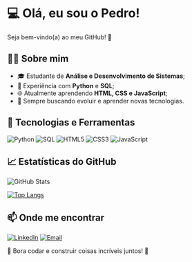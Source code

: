 # 💻 Olá, eu sou o Pedro!

Seja bem-vindo(a) ao meu GitHub! 🚀

## 👨‍💻 Sobre mim

- 🎓 Estudante de **Análise e Desenvolvimento de Sistemas**;
- 🐍 Experiência com **Python** e **SQL**;
- 🌐 Atualmente aprendendo **HTML, CSS e JavaScript**;
- 🚀 Sempre buscando evoluir e aprender novas tecnologias.

## 🔧 Tecnologias e Ferramentas

![Python](https://img.shields.io/badge/Python-3776AB?style=for-the-badge&logo=python&logoColor=white)
![SQL](https://img.shields.io/badge/SQL-4479A1?style=for-the-badge&logo=sql&logoColor=white)
![HTML5](https://img.shields.io/badge/HTML5-E34F26?style=for-the-badge&logo=html5&logoColor=white)
![CSS3](https://img.shields.io/badge/CSS3-1572B6?style=for-the-badge&logo=css3&logoColor=white)
![JavaScript](https://img.shields.io/badge/JavaScript-F7DF1E?style=for-the-badge&logo=javascript&logoColor=black)

## 📈 Estatísticas do GitHub

![GitHub Stats](https://github-readme-stats.vercel.app/api?username=pedro-cruzz&show_icons=true&theme=dark)

[![Top Langs](https://github-readme-stats.vercel.app/api/top-langs/?username=pedro-cruzz&layout=compact&theme=dark)](https://github.com/anuraghazra/github-readme-stats)

## 📫 Onde me encontrar

[![LinkedIn](https://img.shields.io/badge/LinkedIn-0077B5?style=for-the-badge&logo=linkedin&logoColor=white)](https://www.linkedin.com/in/SEU_LINKEDIN)
[![Email](https://img.shields.io/badge/Email-D14836?style=for-the-badge&logo=gmail&logoColor=white)](mailto:phcruzvilasboas@gmail.com)

🚀 Bora codar e construir coisas incríveis juntos! 🚀

 




